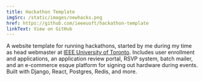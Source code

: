 ```yaml
---
title: Hackathon Template
imgSrc: /static/images/newhacks.png
href: https://github.com/ieeeuoft/hackathon-template
linkText: View on GitHub
---
```


A website template for running hackathons, started by me during my time as head webmaster at [IEEE University of Toronto](https://ieee.utoronto.ca/). Includes user enrollment and applications, an application review portal, RSVP system, batch mailer, and an e-commerce esque platform for signing out hardware during events. Built with Django, React, Postgres, Redis, and more.
